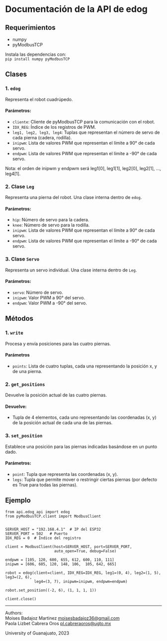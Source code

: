 # Documentación de la API de edog

## Requerimientos

- numpy
- pyModbusTCP

Instala las dependencias con: <br>
`pip install numpy pyModbusTCP`

## Clases

### 1. `edog`

Representa el robot cuadrúpedo.

#### Parámetros:

- `cliente`: Cliente de pyModbusTCP para la comunicación con el robot.
- `IDX_REG`: Índice de los registros de PWM.
- `leg1, leg2, leg3, leg4`: Tuplas que representan el número de servo de cada pierna (cadera, rodilla).
- `inipwm`: Lista de valores PWM que representan el límite a 90° de cada servo.
- `endpwm`: Lista de valores PWM que representan el límite a -90° de cada servo.

Nota: el orden de inipwm y endpwm será leg1[0], leg1[1], leg2[0], leg2[1], ..., leg4[1].

### 2. Clase `Leg`

Representa una pierna del robot. Una clase interna dentro de `edog`.

#### Parámetros:

- `hip`: Número de servo para la cadera.
- `knee`: Número de servo para la rodilla.
- `inipwm`: Lista de valores PWM que representan el límite a 90° de cada servo.
- `endpwm`: Lista de valores PWM que representan el límite a -90° de cada servo.

### 3. Clase `Servo`

Representa un servo individual. Una clase interna dentro de `Leg`.

#### Parámetros:

- `servo`: Número de servo.
- `inipwm`: Valor PWM a 90° del servo.
- `endpwm`: Valor PWM a -90° del servo.

## Métodos

### 1. `write`

Procesa y envía posiciones para las cuatro piernas.

#### Parámetros

- `points`: Lista de cuatro tuplas, cada una representando la posición x, y de una pierna.

### 2. `get_positions`

Devuelve la posición actual de las cuatro piernas.

#### Devuelve:

- Tupla de 4 elementos, cada uno representando las coordenadas (x, y) de la posición actual de cada una de las piernas.

### 3. `set_position`

Establece una posición para las piernas indicadas basándose en un punto dado.

#### Parámetros:

- `point`: Tupla que representa las coordenadas (x, y).
- `legs`: Tupla que permite mover o restringir ciertas piernas (por defecto es True para todas las piernas).

## Ejemplo

```
from api.edog_api import edog
from pyModbusTCP.client import ModbusClient


SERVER_HOST = "192.168.4.1"  # IP del ESP32
SERVER_PORT = 502   # Puerto
IDX_REG = 0  # Índice del registro

client = ModbusClient(host=SERVER_HOST, port=SERVER_PORT,
                      auto_open=True, debug=False)

endpwm = [105, 120, 600, 655, 612, 600, 110, 111]
inipwm = [606, 605, 120, 148, 106,  105, 642, 665]

robot = edog(client=client, IDX_REG=IDX_REG, leg1=(0, 4), leg2=(1, 5), leg3=(2, 6),
             leg4=(3, 7), inipwm=inipwm, endpwm=endpwm)

robot.set_position((-2, 6), (1, 1, 1, 1))

client.close()
```

---

Authors: <br>
Moises Badajoz Martinez <moisesbadajoz36@gmail.com><br>
Paola Lizbet Cabrera Oros <pl.cabreraoros@ugto.mx><br>

University of Guanajuato, 2023
